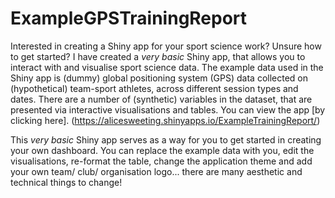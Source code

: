 # ExampleGPSTrainingReport

Interested in creating a Shiny app for your sport science work? Unsure how to get started? I have created a *very basic* Shiny app, that allows you to interact with and visualise sport science data. 
The example data used in the Shiny app is (dummy) global positioning system (GPS) data collected on (hypothetical) team-sport athletes, across different session types and 
dates. There are a number of (synthetic) variables in the dataset, that are presented via interactive visualisations and tables. You can view the app [by clicking here]. (https://alicesweeting.shinyapps.io/ExampleTrainingReport/)

This *very basic* Shiny app serves as a way for you to get started in creating your own dashboard. You can replace the example data with you, edit the visualisations, 
re-format the table, change the application theme and add your own team/ club/ organisation logo... there are many aesthetic and technical things to change!
 
